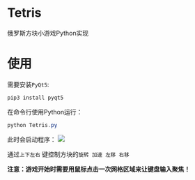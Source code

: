# Tetris
俄罗斯方块小游戏Python实现
# 使用
需要安装`PyQt5`:
```powershell
pip3 install pyqt5
```
在命令行使用Python运行：
```powershell
python Tetris.py
```
此时会启动程序：
![](https://yooongchun-blog.oss-cn-hangzhou.aliyuncs.com/blog-tetris/Tetris.png)

通过`上下左右` 键控制方块的`旋转 加速 左移 右移` 

**注意：游戏开始时需要用鼠标点击一次网格区域来让键盘输入聚焦！**
